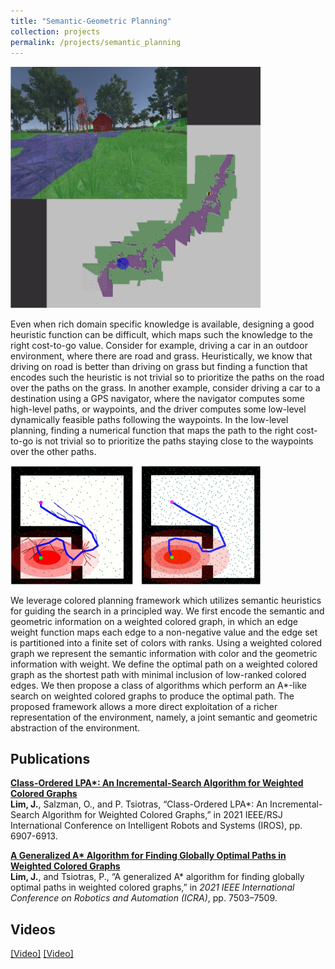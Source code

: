 ```yaml
---
title: "Semantic-Geometric Planning"
collection: projects
permalink: /projects/semantic_planning
---
```

<img src='/images/semantic_map.png' width=400>

Even when rich domain specific knowledge is available, designing a good heuristic function can be difficult, which maps such the knowledge to the right cost-to-go value.
Consider for example, driving a car in an outdoor environment, where there are road and grass. Heuristically, we know that driving on road is better than driving on grass but finding a function that encodes such the heuristic is not trivial so to prioritize the paths on the road over the paths on the grass.
In another example, consider driving a car to a destination using a GPS navigator, where the navigator computes some high-level paths, or waypoints, and the driver computes some low-level dynamically feasible paths following the waypoints.
In the low-level planning, finding a numerical function that maps the path to the right cost-to-go is not trivial so to prioritize the paths staying close to the waypoints over the other paths.  

<img src='/images/colpa_red.png' width=400>

We leverage colored planning framework which utilizes semantic heuristics for guiding the search in a principled way.
We first encode the semantic and geometric information on a weighted colored graph, in which an edge weight function maps each edge to a non-negative value and the edge set is partitioned into a finite set of colors with ranks.
Using a weighted colored graph we represent the semantic information with color and the geometric information with weight.
We define the optimal path on a weighted colored graph as the shortest path with minimal inclusion of low-ranked colored edges.
We then propose a class of algorithms which perform an A*-like search on weighted colored graphs to produce the optimal path.
The proposed framework allows a more direct exploitation of a richer representation of the environment, namely, a joint semantic and geometric abstraction of the environment.

## Publications

<b>[Class-Ordered LPA\*: An Incremental-Search Algorithm for Weighted Colored Graphs](https://jliminf.github.io/publications/colpa21)</b><br>
<b>Lim, J.</b>, Salzman, O., and P. Tsiotras, “Class-Ordered LPA*: An Incremental-Search Algorithm for Weighted Colored Graphs,” in 2021 IEEE/RSJ International Conference on Intelligent Robots and Systems (IROS), pp. 6907-6913.

<b>[A Generalized A\* Algorithm for Finding Globally Optimal Paths in Weighted Colored Graphs](https://jliminf.github.io/publications/coa21)</b><br>
<b>Lim, J.</b>, and Tsiotras, P., “A generalized A* algorithm for finding globally optimal paths in weighted colored graphs,” in <i>2021 IEEE International Conference on Robotics and Automation (ICRA)</i>, pp. 7503–7509.

## Videos
[[Video]](https://www.youtube.com/watch?v=DAVAYhZTHww&ab_channel=DCSLGeorgiaTech)
[[Video]](https://www.youtube.com/watch?v=I-f5-2NQoIs&ab_channel=DCSLGeorgiaTech)
